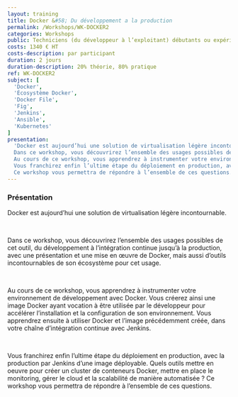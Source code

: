 ```yaml
---
layout: training
title: Docker &#58; Du développement a la production
permalink: /Workshops/WK-DOCKER2
categories: Workshops
public: Techniciens (du développeur à l’exploitant) débutants ou expérimentés
costs: 1340 € HT
costs-description: par participant
duration: 2 jours
duration-description: 20% théorie, 80% pratique
ref: WK-DOCKER2
subject: [
  'Docker',
  'Écosystème Docker',
  'Docker File',
  'Fig',
  'Jenkins',
  'Ansible',
  'Kubernetes'
]
presentation:
  'Docker est aujourd’hui une solution de virtualisation légère incontournable.
  Dans ce workshop, vous découvrirez l’ensemble des usages possibles de cet outil, du développement à l’intégration continue jusqu’à la production, avec une présentation et une mise en œuvre de Docker, mais aussi d’outils incontournables de son écosystème pour cet usage.
  Au cours de ce workshop, vous apprendrez à instrumenter votre environnement de développement avec Docker. Vous créerez ainsi une image Docker ayant vocation à être utilisée par le développeur pour accélérer l’installation et la configuration de son environnement. Vous apprendrez ensuite à utiliser Docker et l’image précédemment créée, dans votre chaîne d’intégration continue avec Jenkins.
  Vous franchirez enfin l’ultime étape du déploiement en production, avec la production par Jenkins d’une image déployable. Quels outils mettre en oeuvre pour créer un cluster de conteneurs Docker, mettre en place le monitoring, gérer le cloud et la scalabilité de manière automatisée ?
  Ce workshop vous permettra de répondre à l’ensemble de ces questions.'
---
```


### Présentation

Docker est aujourd’hui une solution de virtualisation légère incontournable.

<br/>

Dans ce workshop, vous découvrirez l’ensemble des usages possibles de cet outil, du développement à l’intégration continue jusqu’à la production, avec une présentation et une mise en œuvre de Docker, mais aussi d’outils incontournables de son écosystème pour cet usage.

<br/>

Au cours de ce workshop, vous apprendrez à instrumenter votre environnement de développement avec Docker. Vous créerez ainsi une image Docker ayant vocation à être utilisée par le développeur pour accélérer l’installation et la configuration de son environnement. Vous apprendrez ensuite à utiliser Docker et l’image précédemment créée, dans votre chaîne d’intégration continue avec Jenkins.

<br/>

Vous franchirez enfin l’ultime étape du déploiement en production, avec la production par Jenkins d’une image déployable. Quels outils mettre en oeuvre pour créer un cluster de conteneurs Docker, mettre en place le monitoring, gérer le cloud et la scalabilité de manière automatisée ?
Ce workshop vous permettra de répondre à l’ensemble de ces questions.

